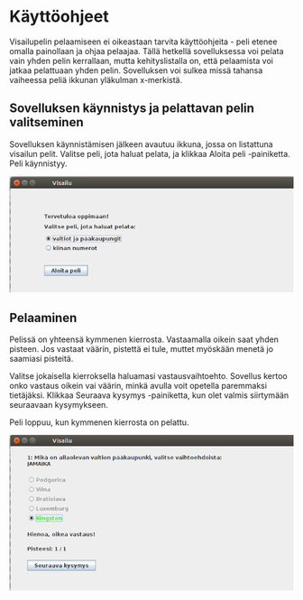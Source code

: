# Käyttöohjeet

Visailupelin pelaamiseen ei oikeastaan tarvita käyttöohjeita - peli etenee omalla painollaan ja ohjaa pelaajaa.
Tällä hetkellä sovelluksessa voi pelata vain yhden pelin kerrallaan, mutta kehityslistalla on, että pelaamista voi jatkaa pelattuaan yhden pelin.
Sovelluksen voi sulkea missä tahansa vaiheessa peliä ikkunan yläkulman x-merkistä.

## Sovelluksen käynnistys ja pelattavan pelin valitseminen
Sovelluksen käynnistämisen jälkeen avautuu ikkuna, jossa on listattuna visailun pelit. Valitse peli, jota haluat pelata, ja klikkaa Aloita peli -painiketta. Peli käynnistyy.

![pelin_valitseminen_prtScr.png](https://github.com/wirefox/visailu/blob/master/dokumentointi/kayttoohjeet/pelin_valitseminen_prtScr.png)

## Pelaaminen
Pelissä on yhteensä kymmenen kierrosta. Vastaamalla oikein saat yhden pisteen. Jos vastaat väärin, pistettä ei tule, muttet myöskään menetä jo saamiasi pisteitä.

Valitse jokaisella kierroksella haluamasi vastausvaihtoehto. 
Sovellus kertoo onko vastaus oikein vai väärin, minkä avulla voit opetella paremmaksi tietäjäksi. Klikkaa Seuraava kysymys -painiketta, kun olet valmis siirtymään seuraavaan kysymykseen.

Peli loppuu, kun kymmenen kierrosta on pelattu.

![pelin_pelaaminen_prtScr.png](https://github.com/wirefox/visailu/blob/master/dokumentointi/kayttoohjeet/pelin_pelaaminen_prtScr.png)
